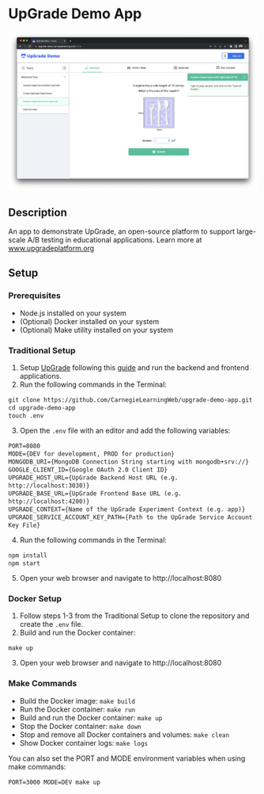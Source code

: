 # UpGrade Demo App
<img src="screenshot.png" alt="Screenshot" width="1000"/>

## Description
An app to demonstrate UpGrade, an open-source platform to support large-scale A/B testing in educational applications. Learn more at www.upgradeplatform.org

## Setup

### Prerequisites
- Node.js installed on your system
- (Optional) Docker installed on your system
- (Optional) Make utility installed on your system

### Traditional Setup
1. Setup [UpGrade](https://github.com/CarnegieLearningWeb/UpGrade) following this [guide](https://upgrade-platform.gitbook.io/upgrade-documentation/hosting) and run the backend and frontend applications.
2. Run the following commands in the Terminal:
```
git clone https://github.com/CarnegieLearningWeb/upgrade-demo-app.git
cd upgrade-demo-app
touch .env
```
3. Open the `.env` file with an editor and add the following variables:
```
PORT=8080
MODE={DEV for development, PROD for production}
MONGODB_URI={MongoDB Connection String starting with mongodb+srv://}
GOOGLE_CLIENT_ID={Google OAuth 2.0 Client ID}
UPGRADE_HOST_URL={UpGrade Backend Host URL (e.g. http://localhost:3030)}
UPGRADE_BASE_URL={UpGrade Frontend Base URL (e.g. http://localhost:4200)}
UPGRADE_CONTEXT={Name of the UpGrade Experiment Context (e.g. app)}
UPGRADE_SERVICE_ACCOUNT_KEY_PATH={Path to the UpGrade Service Account Key File}
```
4. Run the following commands in the Terminal:
```
npm install
npm start
```
5. Open your web browser and navigate to http://localhost:8080

### Docker Setup
1. Follow steps 1-3 from the Traditional Setup to clone the repository and create the `.env` file.
2. Build and run the Docker container:
```
make up
```
3. Open your web browser and navigate to http://localhost:8080

### Make Commands
- Build the Docker image: `make build`
- Run the Docker container: `make run`
- Build and run the Docker container: `make up`
- Stop the Docker container: `make down`
- Stop and remove all Docker containers and volumes: `make clean`
- Show Docker container logs: `make logs`

You can also set the PORT and MODE environment variables when using make commands:
```
PORT=3000 MODE=DEV make up
```
